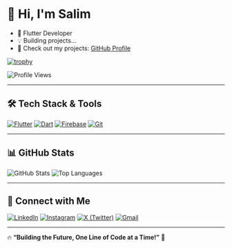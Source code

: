# 👋 Hi, I'm Salim  
- 🚀 Flutter Developer  
- 💡 Building projects...  
- 🔗 Check out my projects: [GitHub Profile](https://github.com/zalim-388)

[![trophy](https://github-profile-trophy.vercel.app/?username=zalim-388&theme=algolia&column=7&rank=SSS,SS,S,AAA,AA,A,B)](https://github.com/ryo-ma/github-profile-trophy)




![Profile Views](https://komarev.com/ghpvc/?username=zalim-388&label=Profile%20views&color=0e75b6&style=flat)

---

## 🛠 **Tech Stack & Tools**
[![Flutter](https://img.shields.io/badge/-Flutter-02569B?style=flat&logo=flutter&logoColor=white)](https://flutter.dev/)
[![Dart](https://img.shields.io/badge/-Dart-0175C2?style=flat&logo=dart&logoColor=white)](https://dart.dev/)
[![Firebase](https://img.shields.io/badge/-Firebase-FFCA28?style=flat&logo=firebase&logoColor=black)](https://firebase.google.com/)
[![Git](https://img.shields.io/badge/-Git-F05032?style=flat&logo=git&logoColor=white)](https://git-scm.com/)


---

## 📊 **GitHub Stats**
![GitHub Stats](https://github-readme-stats.vercel.app/api?username=zalim-388&show_icons=true&theme=radical)
![Top Languages](https://github-readme-stats.vercel.app/api/top-langs/?username=zalim-388&layout=compact&theme=radical)

---

## 🔗 **Connect with Me**
[![LinkedIn](https://img.shields.io/badge/-LinkedIn-blue?style=flat&logo=linkedin)](https://www.linkedin.com/in/zalim388)
[![Instagram](https://img.shields.io/badge/-Instagram-E4405F?style=flat&logo=instagram&logoColor=white)](https://www.instagram.com/zaliiim__)
[![X (Twitter)](https://img.shields.io/badge/-Twitter-1DA1F2?style=flat&logo=twitter&logoColor=white)](https://x.com/zaalim388?t=utLG5FPHyEPqxAdoD9xMuw&s=09)
[![Gmail](https://img.shields.io/badge/-Gmail-D14836?style=flat&logo=gmail&logoColor=white)](mailto:zaalim388@gmail.com?subject=Hello%20Salim&body=Hi,%20I%20would%20like%20to%20connect%20with%20you!)


---

🔥 **“Building the Future, One Line of Code at a Time!”** 🚀
